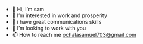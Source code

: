 - 👋 Hi, I’m sam
- 👀 I’m interested in work and prosperity
- 🌱 i have great communications skills 
- 💞️ I’m looking to work with you
- 📫 How to reach me ochalasamuel703@gmail.com

<!---
Samuelzone54/Samuelzone54 is a ✨ special ✨ repository because its `README.md` (this file) appears on your GitHub profile.
You can click the Preview link to take a look at your changes.
--->
